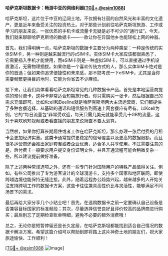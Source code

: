 **哈萨克斯坦数据卡：畅游中亚的网络利器[[TG💪+ @esim1088](https://t.me/s/esim1088)]**

哈萨克斯坦，这片位于中亚的辽阔土地，不仅拥有壮丽的自然风光和丰富的文化遗产，更是近年来备受关注的投资热土。对于那些计划前往哈萨克斯坦旅游、工作或学习的朋友来说，一张优质的手机卡或流量卡无疑是必不可少的“通行证”。今天，我们就来聊聊哈萨克斯坦的数据卡——一款让你在异国他乡也能轻松上网的神器。

首先，我们得明确一点，哈萨克斯坦的数据卡主要分为两种类型：一种是传统的实体SIM卡，另一种则是越来越流行的eSIM卡。实体SIM卡大家应该都很熟悉了，它需要插入手机才能使用，而eSIM卡则是一种虚拟SIM卡，可以直接通过手机设置激活，无需物理插拔。如果你是一个喜欢传统方式的人，那么实体SIM卡绝对是你的首选；但如果你追求便捷性和未来感，那不妨考虑一下eSIM卡，尤其是当你需要频繁更换目的地时，它能为你省去不少麻烦。

接下来，让我们具体看看哈萨克斯坦常见的几种数据卡产品。首先是本地运营商提供的预付费卡，这种卡非常适合短期旅行者。你只需购买一张卡，然后根据自己的需求充值即可。比如Kcell和Beeline就是哈萨克斯坦两大主流运营商，它们都提供了多种套餐选择，从基础的通话和短信服务到高速上网套餐应有尽有。以Kcell为例，它的“每日流量包”非常受欢迎，每天只需几美元就能享受几十GB的流量，这对于喜欢刷短视频或者看直播的朋友来说简直不要太划算。

当然啦，如果你打算长期居住或者工作在哈萨克斯坦，那么办理一张后付费的月租卡会更加经济实惠。这类卡通常提供更稳定的信号覆盖以及更高的数据限额，而且很多运营商还会推出家庭套餐或者企业优惠，适合多人共享使用。不过需要注意的是，后付费卡一般要求用户提交身份证明文件，并且开通流程可能会稍微复杂一些，所以建议提前做好准备。

除了上述两种常规选项之外，还有一些专门针对国际用户的特殊产品值得关注。例如，有些公司推出了专为游客设计的全球漫游卡，支持多个国家和地区联网，即使跨越边境也能保持无缝连接。此外，随着远程办公趋势兴起，越来越多的人开始关注支持跨境工作的数据卡方案，这些卡往往兼具高性价比与灵活性，能够满足不同场景下的需求。

最后再给大家分享几个小贴士吧！首先，在选购数据卡之前一定要确认自己设备是否兼容目标国家的标准频段；其次，尽量选择信誉良好且评价较高的品牌商进行购买；最后别忘了定期检查账单明细，避免不必要的额外消费哦！

总之，无论你是短暂停留还是长久定居，在哈萨克斯坦都能找到适合自己情况的数据卡解决方案。希望这篇介绍可以帮助到即将踏上这片神奇土地的朋友们，祝大家旅途愉快、工作顺利！

[[TG💪+ @esim1088](https://t.me/s/esim1088) ![Image](https://i.postimg.cc/4NQfJmqS/Snipaste-2025-05-13-00-14-12.png)]